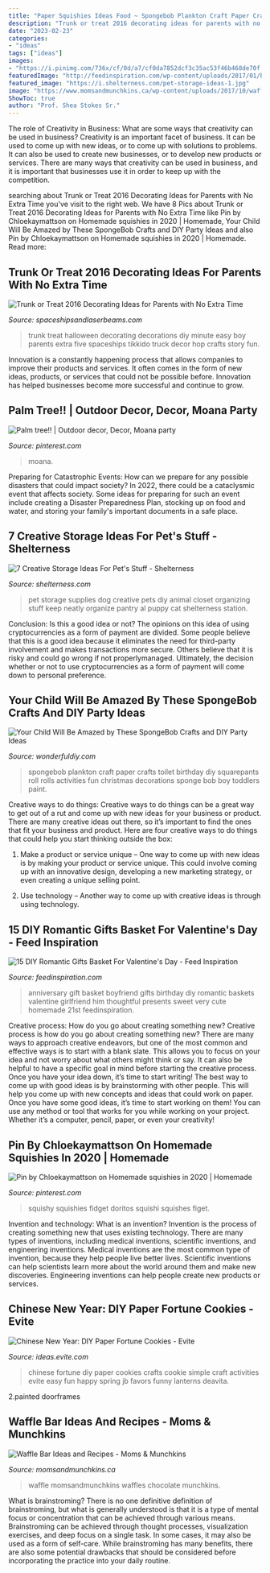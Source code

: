 ```yaml
---
title: "Paper Squishies Ideas Food ~ Spongebob Plankton Craft Paper Crafts Toilet Birthday Diy Squarepants Roll Rolls Activities Fun Christmas Decorations Sponge Bob Boy Toddlers Paint"
description: "Trunk or treat 2016 decorating ideas for parents with no extra time"
date: "2023-02-23"
categories:
- "ideas"
tags: ["ideas"]
images:
- "https://i.pinimg.com/736x/cf/0d/a7/cf0da7852dcf3c35ac53f46b468de70f.jpg"
featuredImage: "http://feedinspiration.com/wp-content/uploads/2017/01/basket-for-your-valentine.jpg"
featured_image: "https://i.shelterness.com/pet-storage-ideas-1.jpg"
image: "https://www.momsandmunchkins.ca/wp-content/uploads/2017/10/waffle-bar-3-683x1024.jpg"
ShowToc: true
author: "Prof. Shea Stokes Sr."
---
```



The role of Creativity in Business: What are some ways that creativity can be used in business?
Creativity is an important facet of business. It can be used to come up with new ideas, or to come up with solutions to problems. It can also be used to create new businesses, or to develop new products or services. There are many ways that creativity can be used in business, and it is important that businesses use it in order to keep up with the competition.

	

		
searching about Trunk or Treat 2016 Decorating Ideas for Parents with No Extra Time you've visit to the right web. We have 8 Pics about Trunk or Treat 2016 Decorating Ideas for Parents with No Extra Time like Pin by Chloekaymattson on Homemade squishies in 2020 | Homemade, Your Child Will Be Amazed by These SpongeBob Crafts and DIY Party Ideas and also Pin by Chloekaymattson on Homemade squishies in 2020 | Homemade. Read more:
		
    
## Trunk Or Treat 2016 Decorating Ideas For Parents With No Extra Time

<img loading=lazy src="http://spaceshipsandlaserbeams.com/wp-content/uploads/2015/09/trunk-or-treat-cover.jpg" onerror="this.onerror=null;this.src='https://tse4.mm.bing.net/th?id=OIP.N8f__zDKjuq1OBI4cqha5gHaLH&amp;pid=15.1';" alt="Trunk or Treat 2016 Decorating Ideas for Parents with No Extra Time">

_Source: spaceshipsandlaserbeams.com_

>trunk treat halloween decorating decorations diy minute easy boy parents extra five spaceships tikkido truck decor hop crafts story fun. 

	

Innovation is a constantly happening process that allows companies to improve their products and services. It often comes in the form of new ideas, products, or services that could not be possible before. Innovation has helped businesses become more successful and continue to grow.

    
## Palm Tree!! | Outdoor Decor, Decor, Moana Party

<img loading=lazy src="https://i.pinimg.com/736x/0e/ed/56/0eed5648e3a19208c2922140408ae79d.jpg" onerror="this.onerror=null;this.src='https://tse4.mm.bing.net/th?id=OIP.V0LSKIAhbf-DBEJDypY7oQHaJ3&amp;pid=15.1';" alt="Palm tree!! | Outdoor decor, Decor, Moana party">

_Source: pinterest.com_

>moana. 

	

Preparing for Catastrophic Events: How can we prepare for any possible disasters that could impact society?
In 2022, there could be a cataclysmic event that affects society. Some ideas for preparing for such an event include creating a Disaster Preparedness Plan, stocking up on food and water, and storing your family's important documents in a safe place.

    
## 7 Creative Storage Ideas For Pet&#039;s Stuff - Shelterness

<img loading=lazy src="https://i.shelterness.com/pet-storage-ideas-1.jpg" onerror="this.onerror=null;this.src='https://tse2.mm.bing.net/th?id=OIP.5cVhKqhcTQpGVgX8gIH9WwAAAA&amp;pid=15.1';" alt="7 Creative Storage Ideas For Pet&#039;s Stuff - Shelterness">

_Source: shelterness.com_

>pet storage supplies dog creative pets diy animal closet organizing stuff keep neatly organize pantry al puppy cat shelterness station. 

	

Conclusion: Is this a good idea or not?
The opinions on this idea of using cryptocurrencies as a form of payment are divided. Some people believe that this is a good idea because it eliminates the need for third-party involvement and makes transactions more secure. Others believe that it is risky and could go wrong if not properlymanaged. Ultimately, the decision whether or not to use cryptocurrencies as a form of payment will come down to personal preference.

    
## Your Child Will Be Amazed By These SpongeBob Crafts And DIY Party Ideas

<img loading=lazy src="http://cdn.wonderfuldiy.com/wp-content/uploads/2016/02/plankton-toilet-paper-craft.jpg" onerror="this.onerror=null;this.src='https://tse1.mm.bing.net/th?id=OIP.kw4eNeNsy9Y1fwwvl7KSVQHaJ4&amp;pid=15.1';" alt="Your Child Will Be Amazed by These SpongeBob Crafts and DIY Party Ideas">

_Source: wonderfuldiy.com_

>spongebob plankton craft paper crafts toilet birthday diy squarepants roll rolls activities fun christmas decorations sponge bob boy toddlers paint. 

	

Creative ways to do things:
Creative ways to do things can be a great way to get out of a rut and come up with new ideas for your business or product. There are many creative ideas out there, so it’s important to find the ones that fit your business and product. Here are four creative ways to do things that could help you start thinking outside the box:
1. Make a product or service unique – One way to come up with new ideas is by making your product or service unique. This could involve coming up with an innovative design, developing a new marketing strategy, or even creating a unique selling point.

2. Use technology – Another way to come up with creative ideas is through using technology.

    
## 15 DIY Romantic Gifts Basket For Valentine&#039;s Day - Feed Inspiration

<img loading=lazy src="http://feedinspiration.com/wp-content/uploads/2017/01/basket-for-your-valentine.jpg" onerror="this.onerror=null;this.src='https://tse1.mm.bing.net/th?id=OIP.d14FbnFmLnZVHP4WNbbPBgHaJ3&amp;pid=15.1';" alt="15 DIY Romantic Gifts Basket For Valentine&#039;s Day - Feed Inspiration">

_Source: feedinspiration.com_

>anniversary gift basket boyfriend gifts birthday diy romantic baskets valentine girlfriend him thoughtful presents sweet very cute homemade 21st feedinspiration. 

	

Creative process: How do you go about creating something new?
Creative process is how do you go about creating something new? There are many ways to approach creative endeavors, but one of the most common and effective ways is to start with a blank slate. This allows you to focus on your idea and not worry about what others might think or say. It can also be helpful to have a specific goal in mind before starting the creative process. Once you have your idea down, it’s time to start writing! The best way to come up with good ideas is by brainstorming with other people. This will help you come up with new concepts and ideas that could work on paper. Once you have some good ideas, it’s time to start working on them! You can use any method or tool that works for you while working on your project. Whether it’s a computer, pencil, paper, or even your creativity!

    
## Pin By Chloekaymattson On Homemade Squishies In 2020 | Homemade

<img loading=lazy src="https://i.pinimg.com/736x/cf/0d/a7/cf0da7852dcf3c35ac53f46b468de70f.jpg" onerror="this.onerror=null;this.src='https://tse4.mm.bing.net/th?id=OIP.d5wN9R0WnmEbnDqo5az1SwHaPN&amp;pid=15.1';" alt="Pin by Chloekaymattson on Homemade squishies in 2020 | Homemade">

_Source: pinterest.com_

>squishy squishies fidget doritos squishi squishes figet. 

	

Invention and technology: What is an invention?
Invention is the process of creating something new that uses existing technology. There are many types of inventions, including medical inventions, scientific inventions, and engineering inventions. Medical inventions are the most common type of invention, because they help people live better lives. Scientific inventions can help scientists learn more about the world around them and make new discoveries. Engineering inventions can help people create new products or services.

    
## Chinese New Year: DIY Paper Fortune Cookies - Evite

<img loading=lazy src="http://ideas.evite.com/media/Blog-DIY-Fortune-Cookies-JB-1200.jpg" onerror="this.onerror=null;this.src='https://tse2.mm.bing.net/th?id=OIP.zVqJt1j8bOXhxEEWV7CB1AHaKF&amp;pid=15.1';" alt="Chinese New Year: DIY Paper Fortune Cookies - Evite">

_Source: ideas.evite.com_

>chinese fortune diy paper cookies crafts cookie simple craft activities evite easy fun happy spring jb favors funny lanterns deavita. 

	

2.painted doorframes

    
## Waffle Bar Ideas And Recipes - Moms &amp; Munchkins

<img loading=lazy src="https://www.momsandmunchkins.ca/wp-content/uploads/2017/10/waffle-bar-3-683x1024.jpg" onerror="this.onerror=null;this.src='https://tse1.mm.bing.net/th?id=OIP.5J8qttnbF7Pq1DzCOH1BbQHaLG&amp;pid=15.1';" alt="Waffle Bar Ideas and Recipes - Moms &amp; Munchkins">

_Source: momsandmunchkins.ca_

>waffle momsandmunchkins waffles chocolate munchkins. 

	

What is brainstroming?
There is no one definitive definition of brainstroming, but what is generally understood is that it is a type of mental focus or concentration that can be achieved through various means. Brainstroming can be achieved through thought processes, visualization exercises, and deep focus on a single task. In some cases, it may also be used as a form of self-care. While brainstroming has many benefits, there are also some potential drawbacks that should be considered before incorporating the practice into your daily routine.

